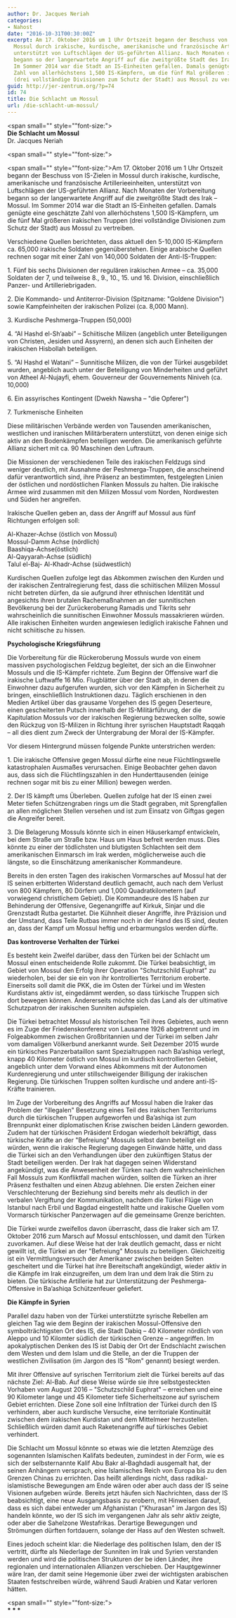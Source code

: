 ```yaml
---
author: Dr. Jacques Neriah
categories:
- Nahost
date: "2016-10-31T00:30:00Z"
excerpt: Am 17. Oktober 2016 um 1 Uhr Ortszeit begann der Beschuss von IS-Zielen in
  Mossul durch irakische, kurdische, amerikanische und französische Artillerieeinheiten,
  unterstützt von Luftschlägen der US-geführten Allianz. Nach Monaten der Vorbereitung
  begann so der langerwartete Angriff auf die zweitgrößte Stadt des Irak - Mossul.
  Im Sommer 2014 war die Stadt an IS-Einheiten gefallen. Damals genügte eine geschätzte
  Zahl von allerhöchstens 1,500 IS-Kämpfern, um die fünf Mal größeren irakischen Truppen
  (drei vollständige Divisionen zum Schutz der Stadt) aus Mossul zu vertreiben.
guid: http://jer-zentrum.org/?p=74
id: 74
title: Die Schlacht um Mossul
url: /die-schlacht-um-mossul/
---
```


<span small="" style=""font-size:">  
**Die Schlacht um Mossul**  
Dr. Jacques Neriah  
</span>

<span small="" style=""font-size:">   
</span>

<span small="" style=""font-size:">Am 17. Oktober 2016 um 1 Uhr Ortszeit begann der Beschuss von IS-Zielen in Mossul durch irakische, kurdische, amerikanische und französische Artillerieeinheiten, unterstützt von Luftschlägen der US-geführten Allianz. Nach Monaten der Vorbereitung begann so der langerwartete Angriff auf die zweitgrößte Stadt des Irak – Mossul. Im Sommer 2014 war die Stadt an IS-Einheiten gefallen. Damals genügte eine geschätzte Zahl von allerhöchstens 1,500 IS-Kämpfern, um die fünf Mal größeren irakischen Truppen (drei vollständige Divisionen zum Schutz der Stadt) aus Mossul zu vertreiben.</span>

Verschiedene Quellen berichteten, dass aktuell den 5-10,000 IS-Kämpfern ca. 65,000 irakische Soldaten gegenüberstehen. Einige arabische Quellen rechnen sogar mit einer Zahl von 140,000 Soldaten der Anti-IS-Truppen:

1\. Fünf bis sechs Divisionen der regulären irakischen Armee – ca. 35,000 Soldaten der 7, und teilweise 8., 9., 10., 15. und 16. Division, einschließlich Panzer- und Artilleriebrigaden.

2\. Die Kommando- und Antiterror-Division (Spitzname: "Goldene Division") sowie Kampfeinheiten der irakischen Polizei (ca. 8,000 Mann).

3\. Kurdische Peshmerga-Truppen (50,000)

4\. “Al Hashd el-Sh’aabi” – Schiitische Milizen (angeblich unter Beteiligungen von Christen, Jesiden und Assyrern), an denen sich auch Einheiten der irakischen Hisbollah beteiligen.

5\. “Al Hashd el Watani” – Sunnitische Milizen, die von der Türkei ausgebildet wurden, angeblich auch unter der Beteiligung von Minderheiten und geführt von Atheel Al-Nujayfi, ehem. Gouverneur der Gouvernements Niniveh (ca. 10,000)

6\. Ein assyrisches Kontingent (Dwekh Nawsha – "die Opferer")

7\. Turkmenische Einheiten

Diese militärischen Verbände werden von Tausenden amerikanischen, westlichen und iranischen Militärberatern unterstützt, von denen einige sich aktiv an den Bodenkämpfen beteiligen werden. Die amerikanisch geführte Allianz sichert mit ca. 90 Maschinen den Luftraum.

Die Missionen der verschiedenen Teile des irakischen Feldzugs sind weniger deutlich, mit Ausnahme der Peshmerga-Truppen, die anscheinend dafür verantwortlich sind, ihre Präsenz an bestimmten, festgelegten Linien der östlichen und nordöstlichen Flanken Mossuls zu halten. Die irakische Armee wird zusammen mit den Milizen Mossul vom Norden, Nordwesten und Süden her angreifen.

Irakische Quellen geben an, dass der Angriff auf Mossul aus fünf Richtungen erfolgen soll:

Al-Khazer-Achse (östlich von Mossul)  
Mossul-Damm Achse (nördlich)  
Baashiqa-Achse(östlich)  
Al-Qayyarah-Achse (südlich)  
Talul el-Baj- Al-Khadr-Achse (südwestlich)

Kurdischen Quellen zufolge legt das Abkommen zwischen den Kurden und der irakischen Zentralregierung fest, dass die schiitischen Milizen Mossul nicht betreten dürfen, da sie aufgrund ihrer ethnischen Identität und angesichts ihren brutalen Rachemaßnahmen an der sunnitischen Bevölkerung bei der Zurückeroberung Ramadis und Tikrits sehr wahrscheinlich die sunnitischen Einwohner Mossuls massakrieren würden. Alle irakischen Einheiten wurden angewiesen lediglich irakische Fahnen und nicht schiitische zu hissen.

**Psychologische Kriegsführung**

Die Vorbereitung für die Rückeroberung Mossuls wurde von einem massiven psychologischen Feldzug begleitet, der sich an die Einwohner Mossuls und die IS-Kämpfer richtete. Zum Beginn der Offensive warf die irakische Luftwaffe 16 Mio. Flugblätter über der Stadt ab, in denen die Einwohner dazu aufgerufen wurden, sich vor den Kämpfen in Sicherheit zu bringen, einschließlich Instruktionen dazu. Täglich erschienen in den Medien Artikel über das grausame Vorgehen des IS gegen Deserteure, einen gescheiterten Putsch innerhalb der IS-Militärführung, der die Kapitulation Mossuls vor der irakischen Regierung bezwecken sollte, sowie den Rückzug von IS-Milizen in Richtung ihrer syrischen Hauptstadt Raqqah – all dies dient zum Zweck der Untergrabung der Moral der IS-Kämpfer.

Vor diesem Hintergrund müssen folgende Punkte unterstrichen werden:

1\. Die irakische Offensive gegen Mossul dürfte eine neue Flüchtlingswelle katastrophalen Ausmaßes verursachen. Einige Beobachter gehen davon aus, dass sich die Flüchtlingszahlen in den Hunderttausenden (einige rechnen sogar mit bis zu einer Million) bewegen werden.

2\. Der IS kämpft ums Überleben. Quellen zufolge hat der IS einen zwei Meter tiefen Schützengraben rings um die Stadt gegraben, mit Sprengfallen an allen möglichen Stellen versehen und ist zum Einsatz von Giftgas gegen die Angreifer bereit.

3\. Die Belagerung Mossuls könnte sich in einen Häuserkampf entwickeln, bei dem Straße um Straße bzw. Haus um Haus befreit werden muss. Dies könnte zu einer der tödlichsten und blutigsten Schlachten seit dem amerikanischen Einmarsch im Irak werden, möglicherweise auch die längste, so die Einschätzung amerikanischer Kommandeure.

Bereits in den ersten Tagen des irakischen Vormarsches auf Mossul hat der IS seinen erbitterten Widerstand deutlich gemacht, auch nach dem Verlust von 800 Kämpfern, 80 Dörfern und 1,000 Quadratkilometern (auf vorwiegend christlichem Gebiet). Die Kommandeure des IS haben zur Behinderung der Offensive, Gegenangriffe auf Kirkuk, Sinjar und die Grenzstadt Rutba gestartet. Die Kühnheit dieser Angriffe, ihre Präzision und der Umstand, dass Teile Rutbas immer noch in der Hand des IS sind, deuten an, dass der Kampf um Mossul heftig und erbarmungslos werden dürfte.

**Das kontroverse Verhalten der Türkei**

Es besteht kein Zweifel darüber, dass den Türken bei der Schlacht um Mossul einen entscheidende Rolle zukommt. Die Türkei beabsichtigt, im Gebiet von Mossul den Erfolg ihrer Operation "Schutzschild Euphrat" zu wiederholen, bei der sie ein von ihr kontrolliertes Territorium eroberte. Einerseits soll damit die PKK, die im Osten der Türkei und im Westen Kurdistans aktiv ist, eingedämmt werden, so dass türkische Truppen sich dort bewegen können. Andererseits möchte sich das Land als der ultimative Schutzpatron der irakischen Sunniten aufspielen.

Die Türkei betrachtet Mossul als historischen Teil ihres Gebietes, auch wenn es im Zuge der Friedenskonferenz von Lausanne 1926 abgetrennt und im Folgeabkommen zwischen Großbritannien und der Türkei im selben Jahr vom damaligen Völkerbund anerkannt wurde. Seit Dezember 2015 wurde ein türkisches Panzerbataillon samt Spezialtruppen nach Ba’ashiqa verlegt, knapp 40 Kilometer östlich von Mossul im kurdisch kontrollierten Gebiet, angeblich unter dem Vorwand eines Abkommens mit der Autonomen Kurdenregierung und unter stillschweigender Billigung der irakischen Regierung. Die türkischen Truppen sollten kurdische und andere anti-IS-Kräfte trainieren.

Im Zuge der Vorbereitung des Angriffs auf Mossul haben die Iraker das Problem der "illegalen" Besetzung eines Teil des irakischen Territoriums durch die türkischen Truppen aufgeworfen und Ba’ashiqa ist zum Brennpunkt einer diplomatischen Krise zwischen beiden Ländern geworden. Zudem hat der türkischen Präsident Erdogan wiederholt bekräftigt, dass türkische Kräfte an der "Befreiung" Mossuls selbst dann beteiligt ein würden, wenn die irakische Regierung dagegen Einwände hätte, und dass die Türkei sich an den Verhandlungen über den zukünftigen Status der Stadt beteiligen werden. Der Irak hat dagegen seinen Widerstand angekündigt, was die Anwesenheit der Türken nach dem wahrscheinlichen Fall Mossuls zum Konfliktfall machen würden, sollten die Türken an ihrer Präsenz festhalten und einen Abzug ablehnen. Die ersten Zeichen einer Verschlechterung der Beziehung sind bereits mehr als deutlich in der verbalen Vergiftung der Kommunikation, nachdem die Türkei Flüge von Istanbul nach Erbil und Bagdad eingestellt hatte und irakische Quellen vom Vormarsch türkischer Panzerwagen auf die gemeinsame Grenze berichten.

Die Türkei wurde zweifellos davon überrascht, dass die Iraker sich am 17. Oktober 2016 zum Marsch auf Mossul entschlossen, und damit den Türken zuvorkamen. Auf diese Weise hat der Irak deutlich gemacht, dass er nicht gewillt ist, die Türkei an der "Befreiung" Mossuls zu beteiligen. Gleichzeitig ist ein Vermittlungsversuch der Amerikaner zwischen beiden Seiten gescheitert und die Türkei hat ihre Bereitschaft angekündigt, wieder aktiv in die Kämpfe im Irak einzugreifen, um dem Iran und dem Irak die Stirn zu bieten. Die türkische Artillerie hat zur Unterstützung der Peshmerga-Offensive in Ba’ashiqa Schützenfeuer geliefert.

**Die Kämpfe in Syrien**

Parallel dazu haben von der Türkei unterstützte syrische Rebellen am gleichen Tag wie dem Beginn der irakischen Mossul-Offensive den symbolträchtigsten Ort des IS, die Stadt Dabiq – 40 Kilometer nördlich von Aleppo und 10 Kilomter südlich der türkischen Grenze – angegriffen. Im apokalyptischen Denken des IS ist Dabiq der Ort der Endschlacht zwischen dem Westen und dem Islam und die Stelle, an der die Truppen der westlichen Zivilisation (im Jargon des IS "Rom" genannt) besiegt werden.

Mit ihrer Offensive auf syrischen Territorium zielt die Türkei bereits auf das nächste Ziel: Al-Bab. Auf diese Weise würde sie ihre selbstgesteckten Vorhaben vom August 2016 – "Schutzschild Euphrat" – erreichen und eine 90 Kilometer lange und 45 Kilometer tiefe Sicherheitszone auf syrischem Gebiet errichten. Diese Zone soll eine Infiltration der Türkei durch den IS verhindern, aber auch kurdische Versuche, eine territoriale Kontinuität zwischen dem irakischen Kurdistan und dem Mittelmeer herzustellen. Schließlich würden damit auch Raketenangriffe auf türkisches Gebiet verhindert.

Die Schlacht um Mossul könnte so etwas wie die letzten Atemzüge des sogenannten Islamischen Kalifats bedeuten, zumindest in der Form, wie es sich der selbsternannte Kalif Abu Bakr al-Baghdadi ausgemalt hat, der seinen Anhängern versprach, eine Islamisches Reich von Europa bis zu den Grenzen Chinas zu errichten. Das heißt allerdings nicht, dass radikal-islamistische Bewegungen am Ende wären oder aber auch dass der IS seine Visionen aufgeben würde. Bereits jetzt häufen sich Nachrichten, dass der IS beabsichtigt, eine neue Ausgangsbasis zu erobern, mit Hinweisen darauf, dass es sich dabei entweder um Afghanistan ("Khurasan" im Jargon des IS) handeln könnte, wo der IS sich im vergangenen Jahr als sehr aktiv zeigte, oder aber die Sahelzone Westafrikas. Derartige Bewegungen und Strömungen dürften fortdauern, solange der Hass auf den Westen schwelt.

Eines jedoch scheint klar: die Niederlage des politischen Islam, den der IS vertritt, dürfte als Niederlage der Sunniten im Irak und Syrien verstanden werden und wird die politischen Strukturen der be iden Länder, ihre regionalen und internationalen Allianzen verschieben. Der Hauptgewinner wäre Iran, der damit seine Hegemonie über zwei der wichtigsten arabischen Staaten festschreiben würde, während Saudi Arabien und Katar verloren hätten.

<span small="" style=""font-size:">  
**\* \* \***   
</span>